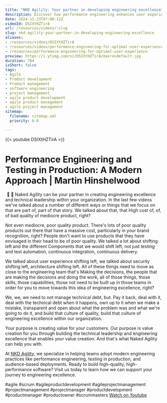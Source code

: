 ```yaml
---
title: "NKD Agility: Your partner in developing engineering excellence"
description: Discover how performance engineering enhances user experience! Join Martin Hinshelwood as he shares strategies for optimising software in production.
date: 2024-11-23T07:00:12Z
videoId: DSIXtHZTirA
url: /resources/videos/:slug
slug: nkd-agility-your-partner-in-developing-engineering-excellence
aliases:
- /resources/videos/DSIXtHZTirA
- /resources/videos/performance-engineering-for-optimal-user-experience
- /resources/performance-engineering-for-optimal-user-experience
preview: https://i.ytimg.com/vi/DSIXtHZTirA/maxresdefault.jpg
duration: 704
isShort: false
tags:
- Agile
- Product development
- Product management
- software engineering
- project management
- agile product development
- agile product management
- agile project management
sitemap:
  filename: sitemap.xml
  priority: 0.6

---
```

{{< youtube DSIXtHZTirA >}} 
 # Performance Engineering and Testing in Production: A Modern Approach | Martin Hinshelwood  

  📍  📍 Naked Agility can be your partner in creating engineering excellence and technical leadership within your organization. In the last few videos we've talked about a number of different ways or things that we focus on that are part of, part of that story. We talked about that, that High cost of, of, of bad quality of mediocre product, right?

Not even mediocre, poor quality product. There's lots of poor quality products out there that have a massive cost, particularly in your brand recognition, right? People don't want to use products that they have envisaged in their head to be of poor quality. We talked a lot about shifting left and the different Components that we would shift left, not just testing and test automation,  continuous integration, continuous delivery.

We talked about user experience shifting left, we talked about security shifting left, architecture shifting left. All of these things need to move as close to the engineering team that's Making the decisions, the people that are making the decisions and doing the work, all of those things, those skills, those capabilities, those not need to be built up in those teams in order for you to move towards this idea of engineering excellence, right?

We, we, we need to not manage technical debt, but. Pay it back, deal with it, deal with the technical debt when it happens, own up to it when we make a mistake,  transparent and open about what the problem was and what we're going to do it, and build that culture of quality, build that culture of engineering excellence within our organization.

Your purpose is creating value for your customers.  Our purpose is value creation for you through building the technical leadership and engineering excellence that enables your value creation. And that's what Naked Agility can help you with.

At [NKD Agility](https://www.nkdagility.com), we specialize in helping teams adopt modern engineering practices like performance engineering, testing in production, and audience-based deployments. Ready to build high-quality, high-performance software? Visit us today to learn how we can support your journey to engineering excellence.  

#agile #scrum #agileproductdevelopment #agileprojectmanagement #projectmanagement #projectmanager #productdevelopment #productmanager #productowner #scrummasters 
 [Watch on Youtube](https://www.youtube.com/watch?v=DSIXtHZTirA)
